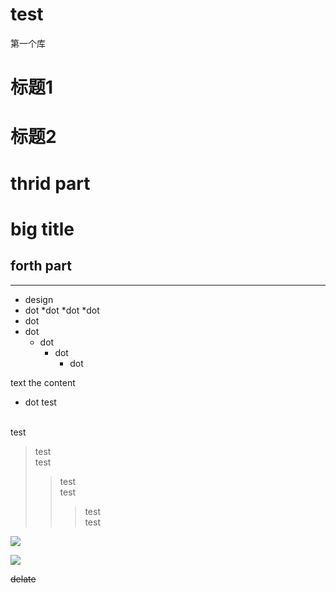 # test
第一个库
# 标题1
# 标题2
# thrid part
big title
=======
## forth part

-----
* design
* dot
  *dot
     *dot
       *dot
 * dot
* dot
  * dot
    * dot
      * dot
     
  
 text
 the content
* dot
test
 <br>
 test
 
> test <br> test
>> test <br> test
>>> test <br> test

![](http://www.baidu.com/img/bdlogo.gif)
<br>

![](http://www.baidu.com/img/bdlogo.gif)

~~delate~~
